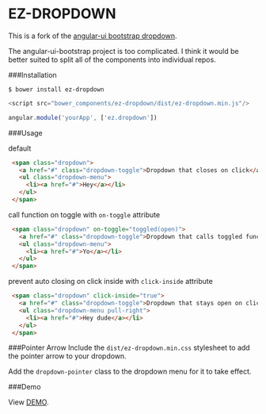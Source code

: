 EZ-DROPDOWN
===========

This is a fork of the <a href="https://github.com/angular-ui/bootstrap">angular-ui bootstrap dropdown</a>. 

The angular-ui-bootstrap project is too complicated. I think it would be better suited to split all of the components into individual repos. 

###Installation

```
$ bower install ez-dropdown
```

```js
<script src="bower_components/ez-dropdown/dist/ez-dropdown.min.js"/>
```

```js
angular.module('yourApp', ['ez.dropdown'])
```

###Usage

default
```html
 <span class="dropdown">
   <a href="#" class="dropdown-toggle">Dropdown that closes on click</a>
   <ul class="dropdown-menu">
     <li><a href="#">Hey</a></li>
   </ul>
 </span>
```

call function on toggle with ```on-toggle``` attribute
```html
 <span class="dropdown" on-toggle="toggled(open)">
   <a href="#" class="dropdown-toggle">Dropdown that calls toggled function on toggle</a>
   <ul class="dropdown-menu">
     <li><a href="#">Yo</a></li>
   </ul>
 </span>
```

prevent auto closing on click inside with ```click-inside``` attribute
```html
 <span class="dropdown" click-inside="true">
   <a href="#" class="dropdown-toggle">Dropdown that stays open on click inside!</a>
   <ul class="dropdown-menu pull-right">
     <li><a href="#">Hey dude</a></li>
   </ul>
 </span>

```

###Pointer Arrow
Include the ```dist/ez-dropdown.min.css``` stylesheet to add the pointer arrow to your dropdown. 

Add the ```dropdown-pointer``` class to the dropdown menu for it to take effect. 

###Demo

View <a href="http://cdn.rawgit.com/jdewit/ez-dropdown/master/index.html">DEMO</a>.
